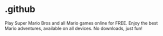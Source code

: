 # .github
Play Super Mario Bros and all Mario games online for FREE. Enjoy the best Mario adventures, available on all devices. No downloads, just fun!
